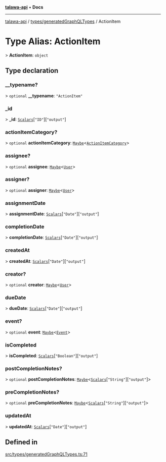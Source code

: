[**talawa-api**](../../../README.md) • **Docs**

***

[talawa-api](../../../modules.md) / [types/generatedGraphQLTypes](../README.md) / ActionItem

# Type Alias: ActionItem

\> **ActionItem**: `object`

## Type declaration

### \_\_typename?

\> `optional` **\_\_typename**: `"ActionItem"`

### \_id

\> **\_id**: [`Scalars`](Scalars.md)\[`"ID"`\]\[`"output"`\]

### actionItemCategory?

\> `optional` **actionItemCategory**: [`Maybe`](Maybe.md)\<[`ActionItemCategory`](ActionItemCategory.md)\>

### assignee?

\> `optional` **assignee**: [`Maybe`](Maybe.md)\<[`User`](User.md)\>

### assigner?

\> `optional` **assigner**: [`Maybe`](Maybe.md)\<[`User`](User.md)\>

### assignmentDate

\> **assignmentDate**: [`Scalars`](Scalars.md)\[`"Date"`\]\[`"output"`\]

### completionDate

\> **completionDate**: [`Scalars`](Scalars.md)\[`"Date"`\]\[`"output"`\]

### createdAt

\> **createdAt**: [`Scalars`](Scalars.md)\[`"Date"`\]\[`"output"`\]

### creator?

\> `optional` **creator**: [`Maybe`](Maybe.md)\<[`User`](User.md)\>

### dueDate

\> **dueDate**: [`Scalars`](Scalars.md)\[`"Date"`\]\[`"output"`\]

### event?

\> `optional` **event**: [`Maybe`](Maybe.md)\<[`Event`](Event.md)\>

### isCompleted

\> **isCompleted**: [`Scalars`](Scalars.md)\[`"Boolean"`\]\[`"output"`\]

### postCompletionNotes?

\> `optional` **postCompletionNotes**: [`Maybe`](Maybe.md)\<[`Scalars`](Scalars.md)\[`"String"`\]\[`"output"`\]\>

### preCompletionNotes?

\> `optional` **preCompletionNotes**: [`Maybe`](Maybe.md)\<[`Scalars`](Scalars.md)\[`"String"`\]\[`"output"`\]\>

### updatedAt

\> **updatedAt**: [`Scalars`](Scalars.md)\[`"Date"`\]\[`"output"`\]

## Defined in

[src/types/generatedGraphQLTypes.ts:71](https://github.com/PalisadoesFoundation/talawa-api/blob/1f38da5423898626c6ebfa24896a9c3d008195c6/src/types/generatedGraphQLTypes.ts#L71)
